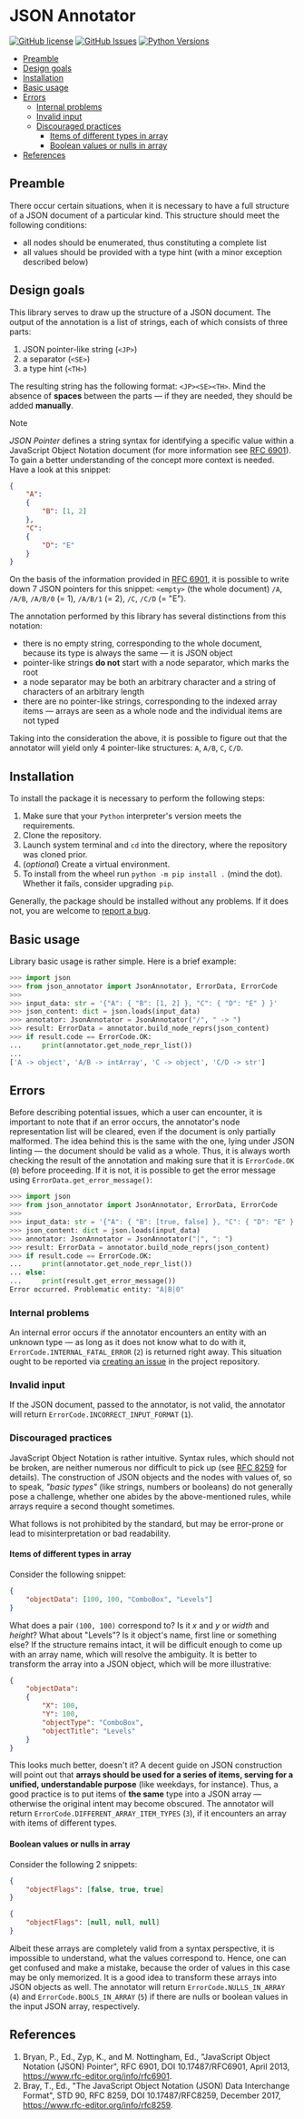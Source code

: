 # JSON Annotator

[![GitHub license](https://img.shields.io/badge/license-MIT-blue.svg)](https://raw.githubusercontent.com/valery-arzumanov/json-doc-annotator/master/LICENSE)
[![GitHub Issues](https://img.shields.io/github/issues/valery-arzumanov/json-doc-annotator.svg)](https://github.com/valery-arzumanov/json-doc-annotator/issues)
[![Python Versions](https://img.shields.io/python/required-version-toml?tomlFilePath=https://raw.githubusercontent.com/valery-arzumanov/json-doc-annotator/main/pyproject.toml)](https://www.python.org)

- [Preamble](#preamble)
- [Design goals](#design-goals)
- [Installation](#installation)
- [Basic usage](#basic-usage)
- [Errors](#errors)
    - [Internal problems](#internal-problems)
    - [Invalid input](#invalid-input)
    - [Discouraged practices](#discouraged-practices)
        - [Items of different types in array](#items-of-different-types-in-array)
        - [Boolean values or nulls in array](#boolean-values-or-nulls-in-array)
- [References](#references)

## Preamble
There occur certain situations, when it is necessary to have a full structure of a JSON document of a particular kind. This structure should meet the following conditions:
- all nodes should be enumerated, thus constituting a complete list
- all values should be provided with a type hint (with a minor exception described below)

## Design goals
This library serves to draw up the structure of a JSON document. The output of the annotation is a list of strings, each of which consists of three parts:
1. JSON pointer-like string (`<JP>`)
2. a separator (`<SE>`)
3. a type hint (`<TH>`)

The resulting string has the following format: `<JP><SE><TH>`. Mind the absence of **spaces** between the parts — if they are needed, they should be added **manually**.

> [!NOTE]
> *JSON Pointer* defines a string syntax for identifying a specific value within a JavaScript Object Notation document (for more information see [RFC 6901](https://www.rfc-editor.org/info/rfc6901)).
> To gain a better understanding of the concept more context is needed. Have a look at this snippet:
> ```json
> {
>     "A":
>     {
>         "B": [1, 2]
>     },
>     "C":
>     {
>         "D": "E"
>     }
> }
> ```
> On the basis of the information provided in [RFC 6901](https://www.rfc-editor.org/info/rfc6901), it is possible to write down 7 JSON pointers for this snippet: `<empty>` (the whole document) `/A`, `/A/B`, `/A/B/0` (= 1), `/A/B/1` (= 2), `/C`, `/C/D` (= "E").
>
> The annotation performed by this library has several distinctions from this notation:
> - there is no empty string, corresponding to the whole document, because its type is always the same — it is JSON object
> - pointer-like strings **do not** start with a node separator, which marks the root
> - a node separator may be both an arbitrary character and a string of characters of an arbitrary length
> - there are no pointer-like strings, corresponding to the indexed array items — arrays are seen as a whole node and the individual items are not typed
>
> Taking into the consideration the above, it is possible to figure out that the annotator will yield only 4 pointer-like structures: `A`, `A/B`, `C`, `C/D`.

## Installation
To install the package it is necessary to perform the following steps:
1. Make sure that your `Python` interpreter's version meets the requirements.
2. Clone the repository.
3. Launch system terminal and `cd` into the directory, where the repository was cloned prior.
4. (*optional*) Create a virtual environment.
5. To install from the wheel run `python -m pip install .` (mind the dot). Whether it fails, consider upgrading `pip`.

Generally, the package should be installed without any problems. If it does not, you are welcome to [report a bug](https://github.com/valery-arzumanov/json-annotator/issues/new/choose).

## Basic usage
Library basic usage is rather simple. Here is a brief example:
```python
>>> import json
>>> from json_annotator import JsonAnnotator, ErrorData, ErrorCode
>>>
>>> input_data: str = '{"A": { "B": [1, 2] }, "C": { "D": "E" } }'
>>> json_content: dict = json.loads(input_data)
>>> annotator: JsonAnnotator = JsonAnnotator("/", " -> ")
>>> result: ErrorData = annotator.build_node_reprs(json_content)
>>> if result.code == ErrorCode.OK:
...     print(annotator.get_node_repr_list())
...
['A -> object', 'A/B -> intArray', 'C -> object', 'C/D -> str']
```

## Errors
Before describing potential issues, which a user can encounter, it is important to note that if an error occurs, the annotator's node representation list will be cleared, even if the document is only partially malformed. The idea behind this is the same with the one, lying under JSON linting — the document should be valid as a whole. Thus, it is always worth checking the result of the annotation and making sure that it is `ErrorCode.OK` (`0`) before proceeding. If it is not, it is possible to get the error message using `ErrorData.get_error_message()`:
```python
>>> import json
>>> from json_annotator import JsonAnnotator, ErrorData, ErrorCode
>>>
>>> input_data: str = '{"A": { "B": [true, false] }, "C": { "D": "E" } }'
>>> json_content: dict = json.loads(input_data)
>>> annotator: JsonAnnotator = JsonAnnotator("|", ": ")
>>> result: ErrorData = annotator.build_node_reprs(json_content)
>>> if result.code == ErrorCode.OK:
...     print(annotator.get_node_repr_list())
... else:
...     print(result.get_error_message())
Error occurred. Problematic entity: "A|B|0"
```

### Internal problems
An internal error occurs if the annotator encounters an entity with an unknown type — as long as it does not know what to do with it, `ErrorCode.INTERNAL_FATAL_ERROR` (`2`) is returned right away. This situation ought to be reported via [creating an issue](https://github.com/valery-arzumanov/json-annotator/issues/new/choose) in the project repository.

### Invalid input
If the JSON document, passed to the annotator, is not valid, the annotator will return `ErrorCode.INCORRECT_INPUT_FORMAT` (`1`).

### Discouraged practices
JavaScript Object Notation is rather intuitive. Syntax rules, which should not be broken, are neither numerous nor difficult to pick up (see [RFC 8259](https://www.rfc-editor.org/info/rfc8259) for details). The construction of JSON objects and the nodes with values of, so to speak, *"basic types"* (like strings, numbers or booleans) do not generally pose a challenge, whether one abides by the above-mentioned rules, while arrays require a second thought sometimes.

What follows is not prohibited by the standard, but may be error-prone or lead to misinterpretation or bad readability.

#### Items of different types in array
Consider the following snippet:
```json
{
    "objectData": [100, 100, "ComboBox", "Levels"]
}
```
What does a pair `(100, 100)` correspond to? Is it *x* and *y* or *width* and *height*? What about "Levels"? Is it object's name, first line or something else? If the structure remains intact, it will be difficult enough to come up with an array name, which will resolve the ambiguity. It is better to transform the array into a JSON object, which will be more illustrative:
```json
{
    "objectData":
    {
        "X": 100,
        "Y": 100,
        "objectType": "ComboBox",
        "objectTitle": "Levels"
    }
}
```
This looks much better, doesn't it? A decent guide on JSON construction will point out that **arrays should be used for a series of items, serving for a unified, understandable purpose** (like weekdays, for instance). Thus, a good practice is to put items of **the same** type into a JSON array — otherwise the original intent may become obscured. The annotator will return `ErrorCode.DIFFERENT_ARRAY_ITEM_TYPES` (`3`), if it encounters an array with items of different types.

#### Boolean values or nulls in array
Consider the following 2 snippets:
```json
{
    "objectFlags": [false, true, true]
}
```
```json
{
    "objectFlags": [null, null, null]
}
```
Albeit these arrays are completely valid from a syntax perspective, it is impossible to understand, what the values correspond to. Hence, one can get confused and make a mistake, because the order of values in this case may be only memorized. It is a good idea to transform these arrays into JSON objects as well. The annotator will return `ErrorCode.NULLS_IN_ARRAY` (`4`) and `ErrorCode.BOOLS_IN_ARRAY` (`5`) if there are nulls or boolean values in the input JSON array, respectively.

## References
1. Bryan, P., Ed., Zyp, K., and M. Nottingham, Ed., "JavaScript Object Notation (JSON) Pointer", RFC 6901, DOI 10.17487/RFC6901, April 2013, <https://www.rfc-editor.org/info/rfc6901>.
2. Bray, T., Ed., "The JavaScript Object Notation (JSON) Data Interchange Format", STD 90, RFC 8259, DOI 10.17487/RFC8259, December 2017, <https://www.rfc-editor.org/info/rfc8259>.